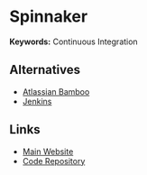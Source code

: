 # Spinnaker

<!--
https://netflixtechblog.com/how-we-build-code-at-netflix-c5d9bd727f15

https://github.com/FuriKuri/spinnaker-istio-canary

https://linkedin.com/learning/kubernetes-continuous-delivery-with-spinnaker/spinnaker-for-continuous-delivery-pipelines

https://www.udemy.com/course/continuous-deployments-using-spinnaker-on-aws-and-kubernetes/

https://github.com/in4it/spinnaker-course

https://github.com/spinnaker/halyard
https://github.com/foremast/foremast
https://github.com/spinnaker/swabbie
https://github.com/spinnaker/spin

https://github.com/Thakurvaibhav/k8s/tree/master/ci-cd
-->

**Keywords:** Continuous Integration

## Alternatives

- [Atlassian Bamboo](/atlassian/atlassian-bamboo.md)
- [Jenkins](/jenkins/README.md)

## Links

- [Main Website](https://spinnaker.io/)
- [Code Repository](https://github.com/spinnaker/spinnaker)
